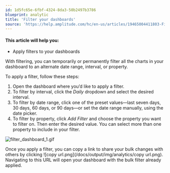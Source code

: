 ```yaml
---
id: 1d5fc65e-6fbf-4324-8da3-50b2497b3786
blueprint: analytic
title: 'Filter your dashboards'
source: 'https://help.amplitude.com/hc/en-us/articles/19465004411803-Filter-your-dashboards'
---
```

#### This article will help you:

* Apply filters to your dashboards

With filtering, you can temporarily or permanently filter all the charts in your dashboard to an alternate date range, interval, or property.

To apply a filter, follow these steps:

1. Open the dashboard where you’d like to apply a filter.
2. To filter by interval, click the *Daily* dropdown and select the desired interval.
3. To filter by date range, click one of the preset values—last seven days, 30 days, 60 days, or 90 days—or set the date range manually, using the date picker.
4. To filter by property, click *Add Filter* and choose the property you want to filter on. Then enter the desired value. You can select more than one property to include in your filter.

![filter_dashboard_1.gif](/docs/output/img/analytics/filter_dashboard_1.gif)

Once you apply a filter, you can copy a link to share your bulk changes with others by clicking ![copy url.png](/docs/output/img/analytics/copy url.png). Navigating to this URL will open your dashboard with the bulk filter already applied.
